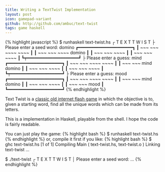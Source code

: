 ```yaml
---
title: Writing a TextTwist Implementation
layout: post
icon: gamepad-variant
github: http://github.com/ambuc/text-twist
tags: game haskell
---
```


{% highlight javascript %}
$ runhaskell text-twist.hs
 ┌ T E X T   T W I S T
 ├ Please enter a seed word:
domino
┏━━━━━━━━━━━━━━━━━━━━━┓
┃ ~~~ ~~~ ~~~~ ~~~~   ┃
┃ ~~~ ~~~ ~~~~ domino ┃
┃ ~~~ ~~~ ~~~~        ┃
┃ ~~~ ~~~ ~~~~        ┃
┗┯━━━━━━━━━━━━━━━━━━━━┛
 ├ Please enter a guess:
mind
┏━━━━━━━━━━━━━━━━━━━━━┓
┃ ~~~ ~~~ ~~~~ ~~~~   ┃
┃ ~~~ ~~~ mind domino ┃
┃ ~~~ ~~~ ~~~~        ┃
┃ ~~~ ~~~ ~~~~        ┃
┗┯━━━━━━━━━━━━━━━━━━━━┛
 ├ Please enter a guess:
mood
┏━━━━━━━━━━━━━━━━━━━━━┓
┃ ~~~ ~~~ ~~~~ ~~~~   ┃
┃ ~~~ ~~~ mind domino ┃
┃ ~~~ ~~~ ~~~~        ┃
┃ ~~~ ~~~ mood        ┃
┗━━━━━━━━━━━━━━━━━━━━━┛
{% endhighlight %}

Text Twist is a [classic old internet flash
game](http://zone.msn.com/gameplayer/gameplayer.aspx?game=texttwist) in which
the  objective is to, given a starting word, find all the unique words which can 
be made from its letters.

This is a implementation in Haskell, playable from the shell. I hope the code is
fairly readable.

You can just play the game:
{% highlight bash %}
$ runhaskell text-twist.hs
{% endhighlight %}
or, compile it first if you like:
{% highlight bash %}
$ ghc text-twist.hs
[1 of 1] Compiling Main             ( text-twist.hs, text-twist.o )
Linking text-twist ...

$ ./text-twist
 ┌ T E X T   T W I S T
 │ Please enter a seed word:
 ...
{% endhighlight %}
